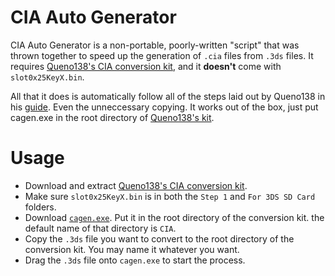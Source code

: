 CIA Auto Generator
==================

CIA Auto Generator is a non-portable, poorly-written "script" that was thrown 
together to speed up the generation of `.cia` files from `.3ds` files. It 
requires [Queno138's CIA conversion kit][1], and it **doesn't** come with 
`slot0x25KeyX.bin`.

All that it does is automatically follow all of the steps laid out by Queno138 in his [guide][1].
Even the unneccessary copying. It works out of the box, just put cagen.exe in the
root directory of [Queno138's kit][1].

Usage
=====
* Download and extract [Queno138's CIA conversion kit][1].
* Make sure `slot0x25KeyX.bin` is in both the `Step 1` and `For 3DS SD Card` folders.
* Download [`cagen.exe`][2]. Put it in the root directory of the conversion kit.
    the default name of that directory is `CIA`.
* Copy the `.3ds` file you want to convert to the root directory of the conversion kit.
    You may name it whatever you want.
* Drag the `.3ds` file onto `cagen.exe` to start the process.

[1]: https://gbatemp.net/threads/tutorial-converting-3ds-to-cia-for-dummies.373722/
[2]: https://github.com/mmmn/cagen/releases
